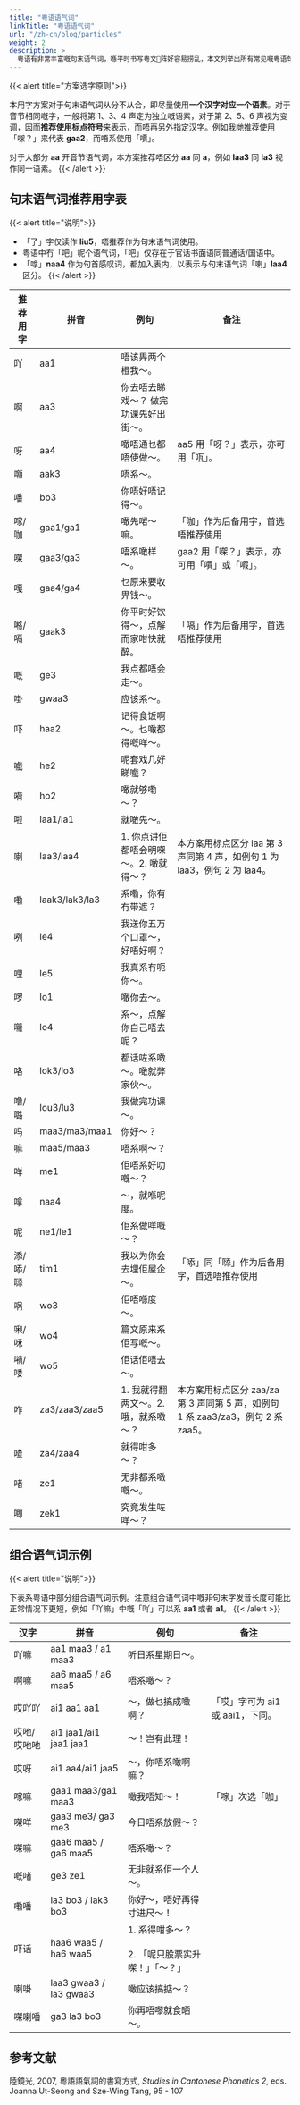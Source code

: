 ```yaml
---
title: "粤语语气词"
linkTitle: "粤语语气词"
url: "/zh-cn/blog/particles"
weight: 2
description: >
  粤语有非常丰富嘅句末语气词，喺平时书写粤文𠮶阵好容易捞乱，本文列举出所有常见嘅粤语句末语气词同佢嘅规范写法，等大家可以写规范粤文。
---
```


{{< alert title="方案选字原则">}}

本用字方案对于句末语气词从分不从合，即尽量使用**一个汉字对应一个语素**。对于音节相同嘅字，一般将第 1、3、4 声定为独立嘅语素，对于第 2、5、6 声视为变调，因而**推荐使用标点符号**来表示，而唔再另外指定汉字。例如我哋推荐使用「㗎？」来代表 **gaa2**，而唔系使用「𠿪」。

对于大部分 **aa** 开音节语气词，本方案推荐唔区分 **aa** 同 **a**，例如 **laa3** 同 **la3** 视作同一语素。
{{< /alert >}}

## 句末语气词推荐用字表

{{< alert title="说明">}}

- 「了」字仅读作 **liu5**，唔推荐作为句末语气词使用。
- 粤语中冇「吧」呢个语气词，「吧」仅存在于官话书面语同普通话/国语中。
- 「嗱」**naa4** 作为句首感叹词，都加入表内，以表示与句末语气词「喇」**laa4** 区分。
  {{< /alert >}}

| 推荐用字 | 拼音           | 例句                                   | 备注                                                                             |
| -------- | -------------- | -------------------------------------- | -------------------------------------------------------------------------------- |
| 吖       | aa1            | 唔该畀两个橙我～。                     |                                                                                  |
| 啊       | aa3            | 你去唔去睇戏～？ 做完功课先好出街～。  |                                                                                  |
| 呀       | aa4            | 噉唔通乜都唔使做～。                   | aa5 用「呀？」表示，亦可用「咓」。                                               |
| 𡅅       | aak3           | 唔系～。                               |                                                                                  |
| 噃       | bo3            | 你唔好唔记得～。                       |                                                                                  |
| 𠺢/咖    | gaa1/ga1       | 噉先啱～嘛。                           | 「咖」作为后备用字，首选唔推荐使用                                               |
| 㗎       | gaa3/ga3       | 唔系噉样～。                           | gaa2 用「㗎？」表示，亦可用「𠿪」或「㗇」。                                      |
| 嘎       | gaa4/ga4       | 乜原来要收畀钱～。                     |                                                                                  |
| 𠺝/嗝    | gaak3          | 你平时好饮得～，点解而家咁快就醉。     | 「嗝」作为后备用字，首选唔推荐使用                                               |
| 嘅       | ge3            | 我点都唔会走～。                       |                                                                                  |
| 啩       | gwaa3          | 应该系～。                             |                                                                                  |
| 吓       | haa2           | 记得食饭啊～。乜噉都得嘅咩～。         |                                                                                  |
| 嚱       | he2            | 呢套戏几好睇嚱？                       |                                                                                  |
| 嗬       | ho2            | 噉就够嘞～？                           |                                                                                  |
| 啦       | laa1/la1       | 就噉先～。                             |                                                                                  |
| 喇       | laa3/laa4      | 1. 你点讲佢都唔会明㗎～。2. 噉就得～？ | 本方案用标点区分 laa 第 3 声同第 4 声，如例句 1 为 laa3，例句 2 为 laa4。        |
| 嘞       | laak3/lak3/la3 | 系嘞，你有冇带遮？                     |                                                                                  |
| 咧       | le4            | 我送你五万个口罩～，好唔好啊？         |                                                                                  |
| 哩       | le5            | 我真系冇呃你～。                       |                                                                                  |
| 啰       | lo1            | 噉你去～。                             |                                                                                  |
| 囖       | lo4            | 系～，点解你自己唔去呢？               |                                                                                  |
| 咯       | lok3/lo3       | 都话咗系噉～。噉就弊家伙～。           |                                                                                  |
| 噜/𡀔    | lou3/lu3       | 我做完功课～。                         |                                                                                  |
| 吗       | maa3/ma3/maa1  | 你好～？                               |                                                                                  |
| 嘛       | maa5/maa3      | 唔系啊～？                             |                                                                                  |
| 咩       | me1            | 佢唔系好叻嘅～？                       |                                                                                  |
| 嗱       | naa4           | ～，就喺呢度。                         |                                                                                  |
| 呢       | ne1/le1        | 佢系做咩嘅～？                         |                                                                                  |
| 添/㖭/𠻹 | tim1           | 我以为你会去埋佢屋企～。               | 「㖭」同「𠻹」作为后备用字，首选唔推荐使用                                       |
| 㖞       | wo3            | 佢唔喺度～。                           |                                                                                  |
| 啝/咊    | wo4            | 篇文原来系佢写嘅～。                   |                                                                                  |
| 𡁜/唩    | wo5            | 佢话佢唔去～。                         |                                                                                  |
| 咋       | za3/zaa3/zaa5  | 1. 我就得翻两文～。2. 哦，就系噉～？   | 本方案用标点区分 zaa/za 第 3 声同第 5 声，如例句 1 系 zaa3/za3，例句 2 系 zaa5。 |
| 喳       | za4/zaa4       | 就得咁多～？                           |                                                                                  |
| 啫       | ze1            | 无非都系噉嘅～。                       |                                                                                  |
| 唧       | zek1           | 究竟发生咗咩～？                       |                                                                                  |

## 组合语气词示例

{{< alert title="说明">}}

下表系粤语中部分组合语气词示例。注意组合语气词中嘅非句末字发音长度可能比正常情况下更短，例如「吖嘛」中嘅「吖」可以系 **aa1** 或者 **a1**。
{{< /alert >}}

| 汉字        | 拼音                   | 例句                                                    | 备注                             |
| ----------- | ---------------------- | ------------------------------------------------------- | -------------------------------- |
| 吖嘛        | aa1 maa3 / a1 maa3     | 听日系星期日～。                                        |                                  |
| 啊嘛        | aa6 maa5 / a6 maa5     | 唔系噉～？                                              |                                  |
| 哎吖吖      | ai1 aa1 aa1            | ～，做乜搞成噉啊？                                      | 「哎」字可为 ai1 或 aai1，下同。 |
| 哎吔/哎吔吔 | ai1 jaa1/ai1 jaa1 jaa1 | ～！岂有此理！                                          |                                  |
| 哎呀        | ai1 aa4/ai1 jaa5       | ～，你唔系噉啊嘛？                                      |                                  |
| 𠺢嘛        | gaa1 maa3/ga1 maa3     | 噉我唔知～！                                            | 「𠺢」次选「咖」                 |
| 㗎咩        | gaa3 me3/ ga3 me3      | 今日唔系放假～？                                        |                                  |
| 㗎嘛        | gaa6 maa5 / ga6 maa5   | 唔系噉～？                                              |                                  |
| 嘅啫        | ge3 ze1                | 无非就系佢一个人～。                                    |                                  |
| 嘞噃        | la3 bo3 / lak3 bo3     | 你好～，唔好再得寸进尺～！                              |                                  |
| 吓话        | haa6 waa5 / ha6 waa5   | 1. 系得咁多～？<br><br> 2. 「呢只股票实升㗎！」「～？」 |                                  |
| 喇啩        | laa3 gwaa3 / la3 gwaa3 | 噉应该搞掂～？                                          |                                  |
| 㗎喇噃      | ga3 la3 bo3            | 你再唔嚟就食晒～。                                      |                                  |

## 参考文献

陸鏡光, 2007, 粵語語氣詞的書寫方式, _Studies in Cantonese Phonetics 2_, eds. Joanna Ut-Seong and Sze-Wing Tang, 95 - 107
